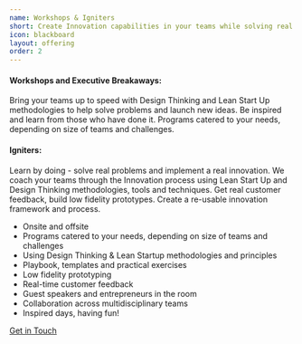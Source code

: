 ```yaml
---
name: Workshops & Igniters
short: Create Innovation capabilities in your teams while solving real problems, using Design Thinking & Lean Startup methodologies.
icon: blackboard
layout: offering
order: 2
---
```

#### Workshops and Executive Breakaways:

Bring your teams up to speed with Design Thinking and Lean Start Up methodologies to help solve problems and launch new ideas. Be inspired and learn from those who have done it. Programs catered to your needs, depending on size of teams and challenges.

#### Igniters:

Learn by doing - solve real problems and implement a real innovation. We coach your teams through the Innovation process using Lean Start Up and Design Thinking methodologies, tools and techniques. Get real customer feedback, build low fidelity prototypes. Create a re-usable innovation framework and process.

- Onsite and offsite
- Programs catered to your needs, depending on size of teams and challenges
- Using Design Thinking & Lean Startup methodologies and principles
- Playbook, templates and practical exercises
- Low fidelity prototyping
- Real-time customer feedback
- Guest speakers and entrepreneurs in the room
- Collaboration across multidisciplinary teams
- Inspired days, having fun!

<div class="col-xs-12 text-center">
  <a class="btn btn-lg btn-filled" href="/contact">Get in Touch</a>
</div>
